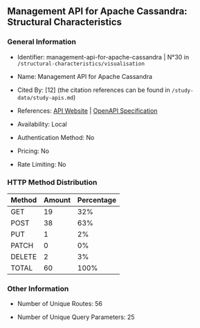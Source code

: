 ## Management API for Apache Cassandra: Structural Characteristics

### General Information

- Identifier: management-api-for-apache-cassandra | N°30 in `/structural-characteristics/visualisation`

- Name: Management API for Apache Cassandra

- Cited By: [12] (the citation references can be found in `/study-data/study-apis.md`)

- References: [API Website](https://github.com/k8ssandra/management-api-for-apache-cassandra) | [OpenAPI Specification](https://raw.githubusercontent.com/k8ssandra/management-api-for-apache-cassandra/master/management-api-server/doc/openapi.json)

- Availability: Local

- Authentication Method: No

- Pricing: No

- Rate Limiting: No

### HTTP Method Distribution

| Method | Amount | Percentage |
|--------|--------|------------|
| GET | 19 | 32% |
| POST | 38 | 63% |
| PUT | 1 | 2% |
| PATCH | 0 | 0% |
| DELETE | 2 | 3% |
| TOTAL | 60 | 100% |

### Other Information

- Number of Unique Routes: 56

- Number of Unique Query Parameters: 25
